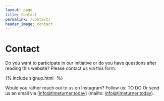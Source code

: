 ```yaml
---
layout: page
title: Contact
permalink: /contact/
header_image: contact
---
```


# Contact

Do you want to participate in our initiative or do you have questions after reading this website? Please contact us via this form:

{% include signup.html -%}

Would you rather reach out to us on Instagram? Follow us: TO DO
Or send us an email via [info@timeturner.today] (mailto: info@timeturner.today).

